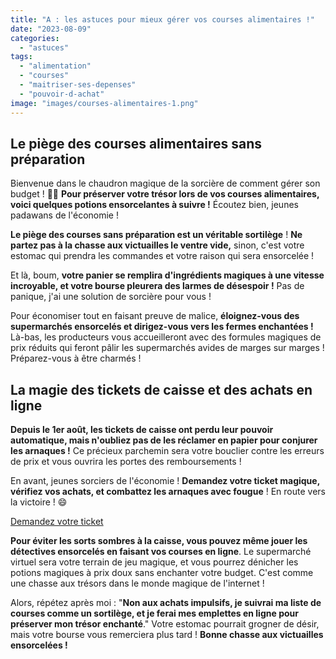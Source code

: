 ```yaml
---
title: "A : les astuces pour mieux gérer vos courses alimentaires !"
date: "2023-08-09"
categories: 
  - "astuces"
tags: 
  - "alimentation"
  - "courses"
  - "maitriser-ses-depenses"
  - "pouvoir-d-achat"
image: "images/courses-alimentaires-1.png"
---
```


## Le piège des courses alimentaires sans préparation

Bienvenue dans le chaudron magique de la sorcière de comment gérer son budget ! 🧙‍♀️ **Pour préserver votre trésor lors de vos courses alimentaires, voici quelques potions ensorcelantes à suivre !** Écoutez bien, jeunes padawans de l'économie !

**Le piège des courses sans préparation est un véritable sortilège** ! **Ne partez pas à la chasse aux victuailles le ventre vide,** sinon, c'est votre estomac qui prendra les commandes et votre raison qui sera ensorcelée !

Et là, boum, **votre panier se remplira d'ingrédients magiques à une vitesse incroyable, et votre bourse pleurera des larmes de désespoir !** Pas de panique, j'ai une solution de sorcière pour vous !

Pour économiser tout en faisant preuve de malice, **éloignez-vous des supermarchés ensorcelés et dirigez-vous vers les fermes enchantées !** Là-bas, les producteurs vous accueilleront avec des formules magiques de prix réduits qui feront pâlir les supermarchés avides de marges sur marges ! Préparez-vous à être charmés !

## La magie des tickets de caisse et des achats en ligne

**Depuis le 1er août, les tickets de caisse ont perdu leur pouvoir automatique, mais n'oubliez pas de les réclamer en papier pour conjurer les arnaques !** Ce précieux parchemin sera votre bouclier contre les erreurs de prix et vous ouvrira les portes des remboursements !

En avant, jeunes sorciers de l'économie ! **Demandez votre ticket magique, vérifiez vos achats, et combattez les arnaques avec fougue** ! En route vers la victoire ! 😄

[Demandez votre ticket](https://commentgerersonbudget.fr/ladieu-aux-tickets-de-caisse-une-revolution-le-1er-aout/)

**Pour éviter les sorts sombres à la caisse, vous pouvez même jouer les détectives ensorcelés en faisant vos courses en ligne**. Le supermarché virtuel sera votre terrain de jeu magique, et vous pourrez dénicher les potions magiques à prix doux sans enchanter votre budget. C'est comme une chasse aux trésors dans le monde magique de l'internet !

Alors, répétez après moi : "**Non aux achats impulsifs, je suivrai ma liste de courses comme un sortilège, et je ferai mes emplettes en ligne pour préserver mon trésor enchanté**." Votre estomac pourrait grogner de désir, mais votre bourse vous remerciera plus tard ! **Bonne chasse aux victuailles ensorcelées !**
